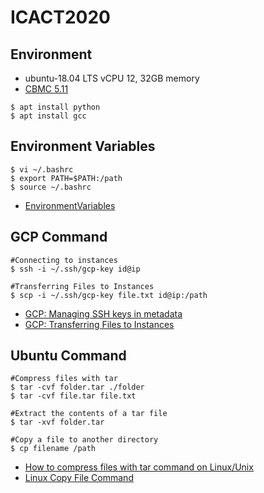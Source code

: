 # ICACT2020

## Environment
- ubuntu-18.04 LTS vCPU 12, 32GB memory
- [CBMC 5.11](http://www.cprover.org/cbmc/download/cbmc-5-11-linux-64.tgz)
```command
$ apt install python
$ apt install gcc
```
## Environment Variables
```command
$ vi ~/.bashrc
$ export PATH=$PATH:/path
$ source ~/.bashrc
```
- [EnvironmentVariables](https://help.ubuntu.com/community/EnvironmentVariables)

## GCP Command
```command
#Connecting to instances
$ ssh -i ~/.ssh/gcp-key id@ip

#Transferring Files to Instances
$ scp -i ~/.ssh/gcp-key file.txt id@ip:/path
```
- [GCP: Managing SSH keys in metadata](https://cloud.google.com/compute/docs/instances/adding-removing-ssh-keys)
- [GCP: Transferring Files to Instances](https://cloud.google.com/compute/docs/instances/transfer-files)

## Ubuntu Command
```command
#Compress files with tar
$ tar -cvf folder.tar ./folder
$ tar -cvf file.tar file.txt

#Extract the contents of a tar file
$ tar -xvf folder.tar

#Copy a file to another directory
$ cp filename /path
```
- [How to compress files with tar command on Linux/Unix](https://www.cyberciti.biz/faq/tar-compress-command-on-linux-unix-to-create-tarball/)
- [Linux Copy File Command](https://www.cyberciti.biz/faq/copy-command/)
